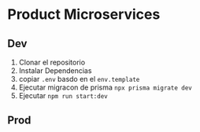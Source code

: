 # Product Microservices

## Dev

1. Clonar el repositorio
2. Instalar Dependencias
3. copiar `.env` basdo en el `env.template`
4. Ejecutar migracon de prisma `npx prisma migrate dev`
5. Ejecutar `npm run start:dev`

## Prod
